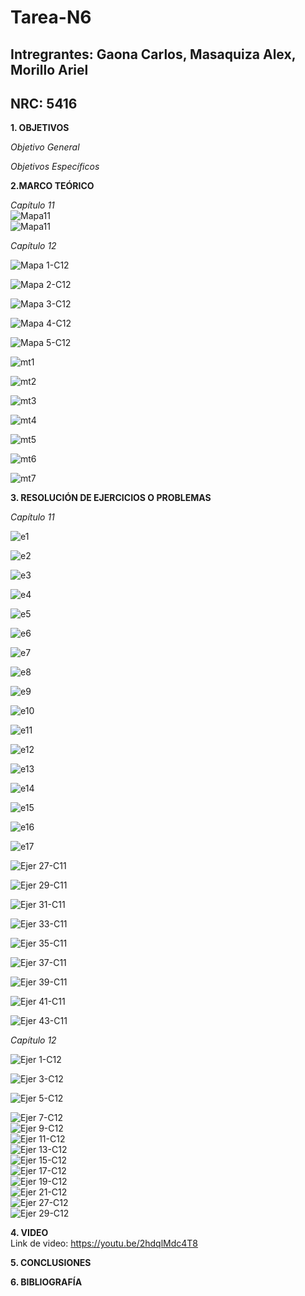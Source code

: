 # Tarea-N6
## Intregrantes: Gaona Carlos, Masaquiza Alex, Morillo Ariel
## NRC: 5416

**1. OBJETIVOS**

_Objetivo General_


_Objetivos Específicos_


**2.MARCO TEÓRICO**

_Capítulo 11_    
![Mapa11](https://github.com/AlexMP98/Tarea-N6/blob/main/Imagenes/MapaCap11.png)       
![Mapa11](https://github.com/AlexMP98/Tarea-N6/blob/main/Imagenes/MapaCap11_2.png)    


_Capítulo 12_

![Mapa 1-C12](https://github.com/AlexMP98/Tarea-N6/blob/main/Imagenes/Fun.C%20Tarea%206%20resumen%20cap%2012%20m1.jpg)

![Mapa 2-C12](https://github.com/AlexMP98/Tarea-N6/blob/main/Imagenes/Fun.C%20Tarea%206%20resumen%20cap%2012%20m2.jpg)

![Mapa 3-C12](https://github.com/AlexMP98/Tarea-N6/blob/main/Imagenes/Fun.C%20Tarea%206%20resumen%20cap%2012%20m3.jpg)

![Mapa 4-C12](https://github.com/AlexMP98/Tarea-N6/blob/main/Imagenes/Fun.C%20Tarea%206%20resumen%20cap%2012%20m4.jpg)

![Mapa 5-C12](https://github.com/AlexMP98/Tarea-N6/blob/main/Imagenes/Fun.C%20Tarea%206%20resumen%20cap%2012%20m5.jpg)

![mt1](https://github.com/AlexMP98/Tarea-N6/blob/main/Imagenes/mt1%20t6.PNG)

![mt2](https://github.com/AlexMP98/Tarea-N6/blob/main/Imagenes/mt2%20t6.PNG)

![mt3](https://github.com/AlexMP98/Tarea-N6/blob/main/Imagenes/mt3%20t6.PNG)

![mt4](https://github.com/AlexMP98/Tarea-N6/blob/main/Imagenes/mt4%20t6.PNG)

![mt5](https://github.com/AlexMP98/Tarea-N6/blob/main/Imagenes/mt5%20t6.PNG)

![mt6](https://github.com/AlexMP98/Tarea-N6/blob/main/Imagenes/mt6%20t6.PNG)

![mt7](https://github.com/AlexMP98/Tarea-N6/blob/main/Imagenes/mt7%20t6.PNG)

**3. RESOLUCIÓN DE EJERCICIOS O PROBLEMAS**

_Capítulo 11_

![e1](https://github.com/AlexMP98/Tarea-N6/blob/main/1e.PNG)

![e2](https://github.com/AlexMP98/Tarea-N6/blob/main/2e.PNG)

![e3](https://github.com/AlexMP98/Tarea-N6/blob/main/3e.PNG)

![e4](https://github.com/AlexMP98/Tarea-N6/blob/main/4e.PNG)

![e5](https://github.com/AlexMP98/Tarea-N6/blob/main/5e.PNG)

![e6](https://github.com/AlexMP98/Tarea-N6/blob/main/6e.PNG)

![e7](https://github.com/AlexMP98/Tarea-N6/blob/main/7e.PNG)

![e8](https://github.com/AlexMP98/Tarea-N6/blob/main/8e.PNG)

![e9](https://github.com/AlexMP98/Tarea-N6/blob/main/9e.PNG)

![e10](https://github.com/AlexMP98/Tarea-N6/blob/main/10e.PNG)

![e11](https://github.com/AlexMP98/Tarea-N6/blob/main/11e.PNG)

![e12](https://github.com/AlexMP98/Tarea-N6/blob/main/12e.PNG)

![e13](https://github.com/AlexMP98/Tarea-N6/blob/main/13e.PNG)

![e14](https://github.com/AlexMP98/Tarea-N6/blob/main/14e.PNG)

![e15](https://github.com/AlexMP98/Tarea-N6/blob/main/15e.PNG)

![e16](https://github.com/AlexMP98/Tarea-N6/blob/main/16e.PNG)

![e17](https://github.com/AlexMP98/Tarea-N6/blob/main/17e.PNG)

![Ejer 27-C11](https://github.com/AlexMP98/Tarea-N6/blob/main/Imagenes/Ejer%2027-C11.png)

![Ejer 29-C11](https://github.com/AlexMP98/Tarea-N6/blob/main/Imagenes/Ejer%2029-C11.png)

![Ejer 31-C11](https://github.com/AlexMP98/Tarea-N6/blob/main/Imagenes/Ejer%2031-C11.png)

![Ejer 33-C11](https://github.com/AlexMP98/Tarea-N6/blob/main/Imagenes/Ejer%2033-C11.png)

![Ejer 35-C11](https://github.com/AlexMP98/Tarea-N6/blob/main/Imagenes/Ejer%2035-C11.png)

![Ejer 37-C11](https://github.com/AlexMP98/Tarea-N6/blob/main/Imagenes/Ejer%2037-C11.png)

![Ejer 39-C11](https://github.com/AlexMP98/Tarea-N6/blob/main/Imagenes/Ejer%2039-C11.png)

![Ejer 41-C11](https://github.com/AlexMP98/Tarea-N6/blob/main/Imagenes/Ejer%2041-C11.png)

![Ejer 43-C11](https://github.com/AlexMP98/Tarea-N6/blob/main/Imagenes/Ejer%2043-C11.png)


_Capítulo 12_

![Ejer 1-C12](https://github.com/AlexMP98/Tarea-N6/blob/main/Imagenes/Ejer%201-C12.png)

![Ejer 3-C12](https://github.com/AlexMP98/Tarea-N6/blob/main/Imagenes/Ejer%203-C12.png)

![Ejer 5-C12](https://github.com/AlexMP98/Tarea-N6/blob/main/Imagenes/Ejer%205-C12.png)    

![Ejer 7-C12](https://github.com/AlexMP98/Tarea-N6/blob/main/Imagenes/7.png)       
![Ejer 9-C12](https://github.com/AlexMP98/Tarea-N6/blob/main/Imagenes/9.png)            
![Ejer 11-C12](https://github.com/AlexMP98/Tarea-N6/blob/main/Imagenes/11.png)          
![Ejer 13-C12](https://github.com/AlexMP98/Tarea-N6/blob/main/Imagenes/13.png)            
![Ejer 15-C12](https://github.com/AlexMP98/Tarea-N6/blob/main/Imagenes/15.png)            
![Ejer 17-C12](https://github.com/AlexMP98/Tarea-N6/blob/main/Imagenes/17.png)            
![Ejer 19-C12](https://github.com/AlexMP98/Tarea-N6/blob/main/Imagenes/19.png)            
![Ejer 21-C12](https://github.com/AlexMP98/Tarea-N6/blob/main/Imagenes/21.png)                     
![Ejer 27-C12](https://github.com/AlexMP98/Tarea-N6/blob/main/Imagenes/27.png)      
![Ejer 29-C12](https://github.com/AlexMP98/Tarea-N6/blob/main/Imagenes/29.png)  



**4. VIDEO**      
Link de video: https://youtu.be/2hdqlMdc4T8

**5. CONCLUSIONES**

**6. BIBLIOGRAFÍA**

